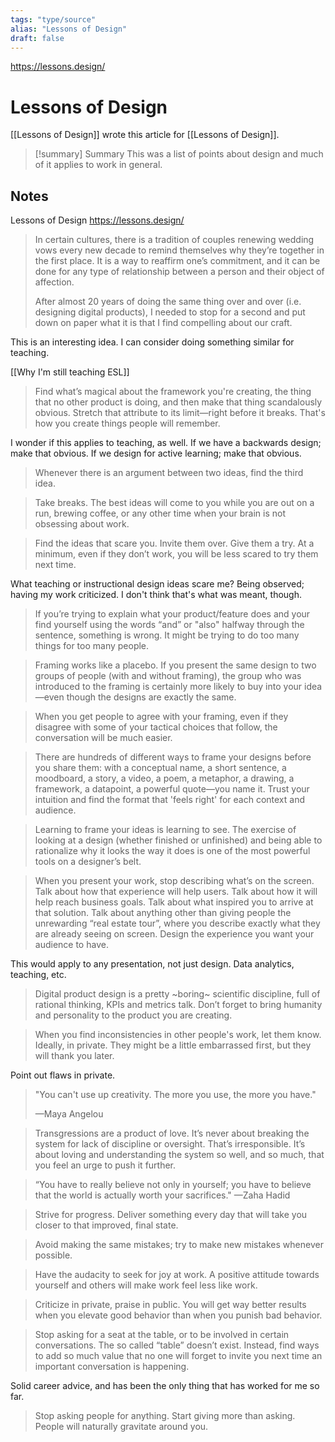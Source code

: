 ```yaml
---
tags: "type/source"
alias: "Lessons of Design"
draft: false
---
```


https://lessons.design/

# Lessons of Design
[[Lessons of Design]] wrote this article for [[Lessons of Design]].

> [!summary] Summary
> This was a list of points about design and much of it applies to work in general.

## Notes
Lessons of Design
https://lessons.design/

> In certain cultures, there is a tradition of couples renewing wedding vows every new decade to remind themselves why they’re together in the first place. It is a way to reaffirm one’s commitment, and it can be done for any type of relationship between a person and their object of affection.
>
> After almost 20 years of doing the same thing over and over (i.e. designing digital products), I needed to stop for a second and put down on paper what it is that I find compelling about our craft.

This is an interesting idea. I can consider doing something similar for teaching. 

[[Why I'm still teaching ESL]]

> Find what’s magical about the framework you're creating, the thing that no other product is doing, and then make that thing scandalously obvious. Stretch that attribute to its limit—right before it breaks. That's how you create things people will remember.

I wonder if this applies to teaching, as well. If we have a backwards design; make that obvious. If we design for active learning; make that obvious.

> Whenever there is an argument between two ideas, find the third idea.

> Take breaks. The best ideas will come to you while you are out on a run, brewing coffee, or any other time when your brain is not obsessing about work.

> Find the ideas that scare you. Invite them over. Give them a try. At a minimum, even if they don’t work, you will be less scared to try them next time.

What teaching or instructional design ideas scare me? Being observed; having my work criticized. I don't think that's what was meant, though.

> If you’re trying to explain what your product/feature does and your find yourself using the words “and” or "also" halfway through the sentence, something is wrong. It might be trying to do too many things for too many people.

> Framing works like a placebo. If you present the same design to two groups of people (with and without framing), the group who was introduced to the framing is certainly more likely to buy into your idea—even though the designs are exactly the same.

> When you get people to agree with your framing, even if they disagree with some of your tactical choices that follow, the conversation will be much easier.

> There are hundreds of different ways to frame your designs before you share them: with a conceptual name, a short sentence, a moodboard, a story, a video, a poem, a metaphor, a drawing, a framework, a datapoint, a powerful quote—you name it. Trust your intuition and find the format that 'feels right' for each context and audience.

> Learning to frame your ideas is learning to see. The exercise of looking at a design (whether finished or unfinished) and being able to rationalize why it looks the way it does is one of the most powerful tools on a designer’s belt.

> When you present your work, stop describing what’s on the screen. Talk about how that experience will help users. Talk about how it will help reach business goals. Talk about what inspired you to arrive at that solution. Talk about anything other than giving people the unrewarding “real estate tour”, where you describe exactly what they are already seeing on screen. Design the experience you want your audience to have.

This would apply to any presentation, not just design. Data analytics, teaching, etc.

> Digital product design is a pretty ~boring~ scientific discipline, full of rational thinking, KPIs and metrics talk. Don’t forget to bring humanity and personality to the product you are creating.

> When you find inconsistencies in other people's work, let them know. Ideally, in private. They might be a little embarrassed first, but they will thank you later.

Point out flaws in private.

> "You can't use up creativity. The more you use, the more you have."
>
> —Maya Angelou

> Transgressions are a product of love. It’s never about breaking the system for lack of discipline or oversight. That’s irresponsible. It’s about loving and understanding the system so well, and so much, that you feel an urge to push it further.

> “You have to really believe not only in yourself; you have to believe that the world is actually worth your sacrifices."
> —Zaha Hadid

> Strive for progress. Deliver something every day that will take you closer to that improved, final state.

> Avoid making the same mistakes; try to make new mistakes whenever possible.

> Have the audacity to seek for joy at work. A positive attitude towards yourself and others will make work feel less like work.

> Criticize in private, praise in public. You will get way better results when you elevate good behavior than when you punish bad behavior.

> Stop asking for a seat at the table, or to be involved in certain conversations. The so called “table” doesn’t exist. Instead, find ways to add so much value that no one will forget to invite you next time an important conversation is happening.

Solid career advice, and has been the only thing that has worked for me so far.

> Stop asking people for anything. Start giving more than asking. People will naturally gravitate around you.